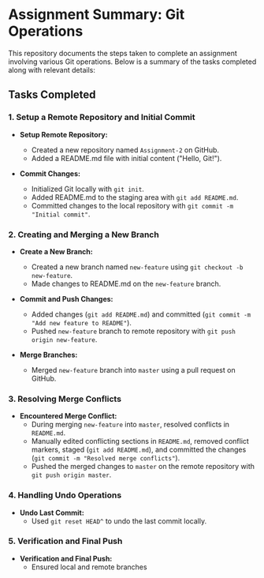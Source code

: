 # Assignment Summary: Git Operations

This repository documents the steps taken to complete an assignment involving various Git operations. Below is a summary of the tasks completed along with relevant details:

## Tasks Completed

### 1. Setup a Remote Repository and Initial Commit

- **Setup Remote Repository:**
  - Created a new repository named `Assignment-2` on GitHub.
  - Added a README.md file with initial content ("Hello, Git!").
  
- **Commit Changes:**
  - Initialized Git locally with `git init`.
  - Added README.md to the staging area with `git add README.md`.
  - Committed changes to the local repository with `git commit -m "Initial commit"`.

### 2. Creating and Merging a New Branch

- **Create a New Branch:**
  - Created a new branch named `new-feature` using `git checkout -b new-feature`.
  - Made changes to README.md on the `new-feature` branch.

- **Commit and Push Changes:**
  - Added changes (`git add README.md`) and committed (`git commit -m "Add new feature to README"`).
  - Pushed `new-feature` branch to remote repository with `git push origin new-feature`.

- **Merge Branches:**
  - Merged `new-feature` branch into `master` using a pull request on GitHub.

### 3. Resolving Merge Conflicts

- **Encountered Merge Conflict:**
  - During merging `new-feature` into `master`, resolved conflicts in `README.md`.
  - Manually edited conflicting sections in `README.md`, removed conflict markers, staged (`git add README.md`), and committed the changes (`git commit -m "Resolved merge conflicts"`).
  - Pushed the merged changes to `master` on the remote repository with `git push origin master`.

### 4. Handling Undo Operations

- **Undo Last Commit:**
  - Used `git reset HEAD^` to undo the last commit locally.

### 5. Verification and Final Push

- **Verification and Final Push:**
  - Ensured local and remote branches 
